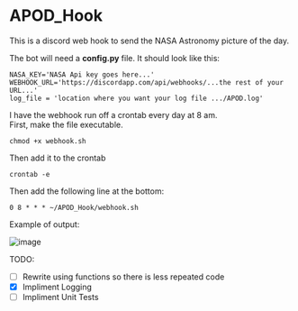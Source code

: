# APOD_Hook
This is a discord web hook to send the NASA Astronomy picture of the day.

The bot will need a **config.py** file.
It should look like this:
```
NASA_KEY='NASA Api key goes here...'
WEBHOOK_URL='https://discordapp.com/api/webhooks/...the rest of your URL...'
log_file = 'location where you want your log file .../APOD.log'
```

I have the webhook run off a crontab every day at 8 am.  
First, make the file executable.  
```
chmod +x webhook.sh  
```
Then add it to the crontab  
```
crontab -e
```
 Then add the following line at the bottom:  
```
0 8 * * * ~/APOD_Hook/webhook.sh
```  
  
  Example of output:
  
  ![image](https://user-images.githubusercontent.com/10344957/224086884-2ef83d62-4180-4e42-9ce0-89fa923fb628.png)

  
TODO:  
- [ ] Rewrite using functions so there is less repeated code
- [x] Impliment Logging
- [ ] Impliment Unit Tests

